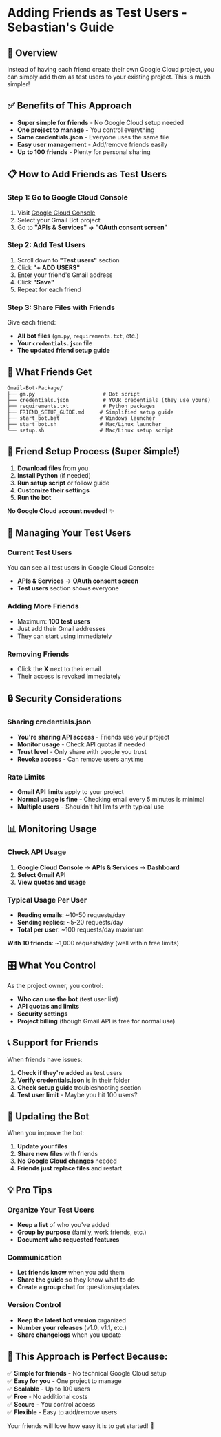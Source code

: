 # Adding Friends as Test Users - Sebastian's Guide

## 🎯 Overview

Instead of having each friend create their own Google Cloud project, you can simply add them as test users to your existing project. This is much simpler!

## ✅ Benefits of This Approach

- **Super simple for friends** - No Google Cloud setup needed
- **One project to manage** - You control everything
- **Same credentials.json** - Everyone uses the same file
- **Easy user management** - Add/remove friends easily
- **Up to 100 friends** - Plenty for personal sharing

## 📋 How to Add Friends as Test Users

### Step 1: Go to Google Cloud Console
1. Visit [Google Cloud Console](https://console.cloud.google.com/)
2. Select your Gmail Bot project
3. Go to **"APIs & Services" → "OAuth consent screen"**

### Step 2: Add Test Users
1. Scroll down to **"Test users"** section
2. Click **"+ ADD USERS"**
3. Enter your friend's Gmail address
4. Click **"Save"**
5. Repeat for each friend

### Step 3: Share Files with Friends
Give each friend:
- **All bot files** (`gm.py`, `requirements.txt`, etc.)
- **Your `credentials.json`** file
- **The updated friend setup guide**

## 📁 What Friends Get

```
Gmail-Bot-Package/
├── gm.py                      # Bot script
├── credentials.json           # YOUR credentials (they use yours)
├── requirements.txt           # Python packages
├── FRIEND_SETUP_GUIDE.md     # Simplified setup guide
├── start_bot.bat             # Windows launcher
├── start_bot.sh              # Mac/Linux launcher
└── setup.sh                  # Mac/Linux setup script
```

## 🚀 Friend Setup Process (Super Simple!)

1. **Download files** from you
2. **Install Python** (if needed)
3. **Run setup script** or follow guide
4. **Customize their settings**
5. **Run the bot**

**No Google Cloud account needed!** ✨

## 👥 Managing Your Test Users

### Current Test Users
You can see all test users in Google Cloud Console:
- **APIs & Services** → **OAuth consent screen**
- **Test users** section shows everyone

### Adding More Friends
- Maximum: **100 test users**
- Just add their Gmail addresses
- They can start using immediately

### Removing Friends
- Click the **X** next to their email
- Their access is revoked immediately

## 🔒 Security Considerations

### Sharing credentials.json
- **You're sharing API access** - Friends use your project
- **Monitor usage** - Check API quotas if needed
- **Trust level** - Only share with people you trust
- **Revoke access** - Can remove users anytime

### Rate Limits
- **Gmail API limits** apply to your project
- **Normal usage is fine** - Checking email every 5 minutes is minimal
- **Multiple users** - Shouldn't hit limits with typical use

## 📊 Monitoring Usage

### Check API Usage
1. **Google Cloud Console** → **APIs & Services** → **Dashboard**
2. **Select Gmail API**
3. **View quotas and usage**

### Typical Usage Per User
- **Reading emails**: ~10-50 requests/day
- **Sending replies**: ~5-20 requests/day
- **Total per user**: ~100 requests/day maximum

**With 10 friends**: ~1,000 requests/day (well within free limits)

## 🎛️ What You Control

As the project owner, you control:
- **Who can use the bot** (test user list)
- **API quotas and limits**
- **Security settings**
- **Project billing** (though Gmail API is free for normal use)

## 📞 Support for Friends

When friends have issues:
1. **Check if they're added** as test users
2. **Verify credentials.json** is in their folder
3. **Check setup guide** troubleshooting section
4. **Test user limit** - Maybe you hit 100 users?

## 🔄 Updating the Bot

When you improve the bot:
1. **Update your files**
2. **Share new files** with friends
3. **No Google Cloud changes** needed
4. **Friends just replace files** and restart

## 💡 Pro Tips

### Organize Your Test Users
- **Keep a list** of who you've added
- **Group by purpose** (family, work friends, etc.)
- **Document who requested features**

### Communication
- **Let friends know** when you add them
- **Share the guide** so they know what to do
- **Create a group chat** for questions/updates

### Version Control
- **Keep the latest bot version** organized
- **Number your releases** (v1.0, v1.1, etc.)
- **Share changelogs** when you update

## 🎉 This Approach is Perfect Because:

✅ **Simple for friends** - No technical Google Cloud setup  
✅ **Easy for you** - One project to manage  
✅ **Scalable** - Up to 100 users  
✅ **Free** - No additional costs  
✅ **Secure** - You control access  
✅ **Flexible** - Easy to add/remove users  

Your friends will love how easy it is to get started! 🚀
